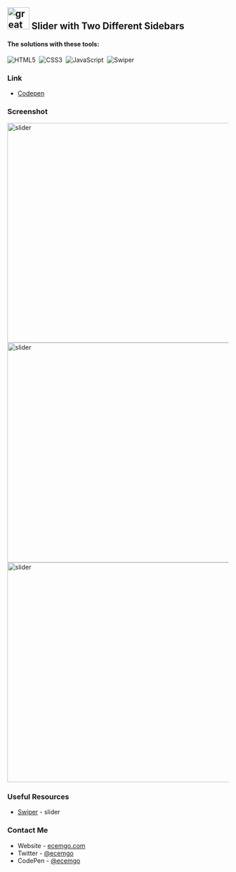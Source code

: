 ## <img src="https://user-images.githubusercontent.com/13468728/233831804-0f5c7ee5-d654-4c13-9c77-a5bd6dc4fe74.jpg" title="great tricks" alt="great tricks" width="50" height="50"/> Slider with Two Different Sidebars

#### The solutions with these tools:

![HTML5](https://img.shields.io/badge/-HTML5-E34F26?style=for-the-badge&logo=html5&logoColor=white)&nbsp;
![CSS3](https://img.shields.io/badge/-CSS3-1572B6?style=for-the-badge&logo=css3)&nbsp;
![JavaScript](https://img.shields.io/badge/Javascript-F7DF1E.svg?style=for-the-badge&logo=javascript&logoColor=black)&nbsp;
![Swiper](https://img.shields.io/badge/swiper%20js-4287F5?style=for-the-badge&logo=swiper&logoColor=white)&nbsp;

### Link

- [Codepen](https://codepen.io/ecemgo/pen/QWzeQOK)

### Screenshot

<div align="left">
<img src="https://github.com/ecemgo/mini-samples-great-tricks/assets/13468728/8ba03147-ba88-47c7-87b2-818d17c34bd7" title="slider" alt="slider" width="850" height="500"/>
<img src="https://github.com/ecemgo/mini-samples-great-tricks/assets/13468728/8a0de57a-0dbe-4542-ae0c-3d34f5db0a94" title="slider" alt="slider" width="850" height="500"/>
<img src="https://github.com/ecemgo/mini-samples-great-tricks/assets/13468728/a5427d76-708d-468c-95df-72ff67bf0312" title="slider" alt="slider" width="850" height="500"/>
</div>

### Useful Resources

- [Swiper](https://swiperjs.com/demos#default) - slider

### Contact Me

- Website - [ecemgo.com](https://www.ecemgo.com/)
- Twitter - [@ecemgo](https://twitter.com/ecemgo)
- CodePen - [@ecemgo](https://codepen.io/ecemgo)
